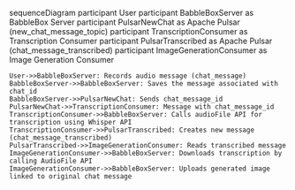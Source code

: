 sequenceDiagram
participant User
participant BabbleBoxServer as BabbleBox Server
participant PulsarNewChat as Apache Pulsar (new_chat_message_topic)
participant TranscriptionConsumer as Transcription Consumer
participant PulsarTranscribed as Apache Pulsar (chat_message_transcribed)
participant ImageGenerationConsumer as Image Generation Consumer

    User->>BabbleBoxServer: Records audio message (chat_message)
    BabbleBoxServer->>BabbleBoxServer: Saves the message associated with chat_id
    BabbleBoxServer->>PulsarNewChat: Sends chat_message_id
    PulsarNewChat->>TranscriptionConsumer: Message with chat_message_id
    TranscriptionConsumer->>BabbleBoxServer: Calls audioFile API for transcription using Whisper API
    TranscriptionConsumer->>PulsarTranscribed: Creates new message (chat_message_transcribed)
    PulsarTranscribed->>ImageGenerationConsumer: Reads transcribed message
    ImageGenerationConsumer->>BabbleBoxServer: Downloads transcription by calling AudioFile API
    ImageGenerationConsumer->>BabbleBoxServer: Uploads generated image linked to original chat message
